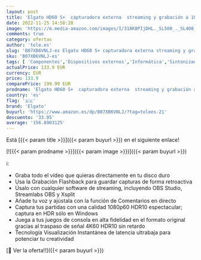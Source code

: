 ```yaml
---
layout: post
title: 'Elgato HD60 S+  capturadora externa  streaming y grabación a 1080p60 HDR10 o 4K60 HDR10  latencia ultrabaja en PS5  PS4/Pro  Xbox Series X/S  Xbox One X/S  en OBS y otros  funciona con PC y Mac  Negro'
date: 2022-11-25 14:58:28
image: 'https://m.media-amazon.com/images/I/318K8PIjDHL._SL500_._SL400_.jpg'
comments: true
category: ofertas
author: 'tole.es'
slug: 'B07XB6VNLJ-es Elgato HD60 S+ capturadora externa streaming y grabación a...'
sku: 'B07XB6VNLJ-es'
tags: [ 'Componentes','Dispositivos externos','Informática','Sintonizadores de televisión externos','elgato','ps5','xbox','🇪🇸', ]
actualPrice: 133.9 EUR
currency: EUR
price: 133.9
comparePrice: 199.99 EUR
prodname: 'Elgato HD60 S+  capturadora externa  streaming y grabación a 1080p60 HDR10 o 4K60 HDR10  latencia ultrabaja en PS5  PS4/Pro  Xbox Series X/S  Xbox One X/S  en OBS y otros  funciona con PC y Mac  Negro'
country: 'es'
flag: '🇪🇸'
brand: 'Elgato'
buyurl: 'https://www.amazon.es/dp/B07XB6VNLJ/?tag=tolees-21'
descuento: '33.05'
average: '156.8903125'
---
```


Está [{{< param title >}}]({{< param buyurl >}}) en el siguiente enlace!

[![{{< param prodname >}}]({{< param image >}})]({{< param buyurl >}})

ℹ️:

- Graba todo el vídeo que quieras directamente en tu disco duro
- Usa la Grabación Flashback para guardar capturas de forma retroactiva
- Úsalo con cualquier software de streaming, incluyendo OBS Studio, Streamlabs OBS y Xsplit
- Añade tu voz y ajústala con la función de Comentarios en directo
- Captura tus partidas con una calidad 1080p60 HDR10 espectacular; captura en HDR sólo en Windows
- Juega a tus juegos de consola en alta fidelidad en el formato original gracias al traspaso de señal 4K60 HDR10 sin retardo
- Tecnología Visualización Instantánea de latencia ultrabaja para potenciar tu creatividad

[🛒 Ver la oferta!!]({{< param buyurl >}})
